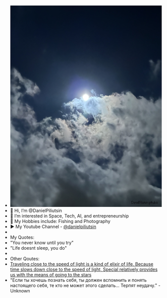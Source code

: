 - <img src="https://raw.githubusercontent.com/DanielPiliutsin/DanielPiliutsin/428c65f1487c686873b246b61f00532a707b0867/IMG_0877.jpeg">
- 👋 Hi, I’m @DanielPiliutsin
- 👀 I’m interested in Space, Tech, AI, and entrepreneurship
- 🎣 My Hobbies include: Fishing and Photography 
- ▶ My Youtube Channel - <a href="https://youtube.com/@danielpiliutsin" target="_blank">@danielpiliutsin</a>
- 
- My Quotes:
- "You never know until you try"
- "Life doesnt sleep, you do"
- 
- Other Qoutes:
- <a href="https://open.spotify.com/track/3crszinOKbhMWjDv96iWEA"> Traveling close to the speed of light is a kind of elixir of life, Because time slows down close to the speed of light, Special relatively provides us with thе means of going to the stars</a>
- "Если ты хочешь познать себя, ты должен вспомнить и понять настоящего себя, те кто не может этого сделать... Терпят неудачу." - Unknown

<!---
DanielPiliu/DanielPiliu is a ✨ special ✨ repository because its `README.md` (this file) appears on your GitHub profile.
You can click the Preview link to take a look at your changes.
--->
